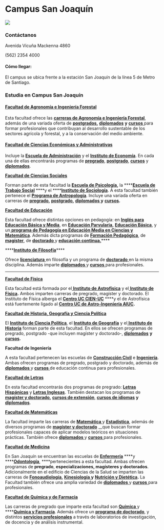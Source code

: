 # Campus San Joaquín

![](../../.gitbook/assets/entrada-san-joaquin-estatua-cristo-cesar-cortes.JPG)

### Contáctanos

Avenida Vicuña Mackenna 4860

\(562\) 2354 4000

#### Cómo llegar:

El campus se ubica frente a la estación San Joaquín de la línea 5 de Metro de Santiago. 

### Estudia en Campus San Joaquín

#### [Facultad de Agronomía e Ingeniería Forestal](http://agronomia.uc.cl/)

Esta facultad ofrece las [**carreras de Agronomía e Ingeniería Forestal**](http://agronomia.uc.cl/), además de una variada oferta de [**postgrados**](https://postgrado.agronomia.uc.cl/)**,** [**diplomados**](http://www.educacioncontinua.uc.cl/diplomados-por-facultad.php?facultad=4580) **y** [**cursos** ](http://agronomia.uc.cl/educacion-continua/educacion-continua)para formar profesionales que contribuyan al desarrollo sustentable de los sectores agrícola y forestal, y a la conservación del medio ambiente.

#### [Facultad de Ciencias Económicas y Administrativas](http://economiayadministracion.uc.cl/)

Incluye la [**Escuela de Administración**](https://escueladeadministracion.uc.cl/) y el [**Instituto de Economía**](http://economia.uc.cl/). En cada una de ellas encontrarás programas de [**pregrado**](http://economiayadministracion.uc.cl/pregrado/), [**postgrado**](http://economiayadministracion.uc.cl/postgrado/), [**cursos**](http://www.educacioncontinua.uc.cl/cursos-y-seminarios-por-facultad.php?csrf=6b80fff56c940e1e72ec75ac9c4a1f27&facultad=4584) y [**diplomados**](http://www.educacioncontinua.uc.cl/diplomados-por-facultad.php?csrf=83a585e85ec254b87c48dd9ff7d93dc5&facultad=4584).

[**Facultad de Ciencias Sociales**](http://cienciassociales.uc.cl/)

Forman parte de esta facultad la [**Escuela de Psicología**](http://cienciassociales.uc.cl/)**,** la ****[**Escuela de Trabajo Social**](http://trabajosocial.uc.cl/) ****y el ****[**Instituto de Sociología**](http://sociologia.uc.cl/). A esta facultad también pertenece el [**Programa de Antropología**](http://antropologia.uc.cl/). Incluye una variada oferta en carreras de [**pregrado**](http://cienciassociales.uc.cl/Pregrado/pregrado.html)**,** [**postgrado**](http://cienciassociales.uc.cl/Postgrado/postgrado.html)**,** [**diplomados** ](http://www.educacioncontinua.uc.cl/diplomados-por-area-tematica.php?p=7116&csrf=1fbf1033ebd7aaac20eaef5506452bed)**y** [**cursos**](http://www.educacioncontinua.uc.cl/cursos-y-seminarios-por-facultad.php?csrf=7930858778fe71ce6c6eea093c830801&facultad=4585)**.**

 [**Facultad de Educación**](http://educacion.uc.cl)  
  
Esta facultad ofrece distintas opciones en pedagogía: en [**Inglés para Educación Básica y Media**](http://admisionyregistros.uc.cl/futuros-alumnos/admision-via-psu/carreras/1563-carreras-pregrado-ped-ingles), en [**Educación Parvularia**](http://educacion.uc.cl/2015-01-08-21-56-30/pedagogia-en-educacion-parvularia)**,** [**Educación Básica**](http://educacion.uc.cl/2015-01-08-21-56-30/pedagogia-en-educacion-basica), y un[ **programa de** **Pedagogía en Educación Media en Ciencias y Matemática**](http://pedagogiamediaenciencias.uc.cl/). Además dicta programas de [**Formación Pedagógica**](http://educacion.uc.cl/2015-01-08-21-56-30/programa-de-formacion-pedagogica), de [**magíster**](http://educacion.uc.cl/2015-01-08-21-56-40/magister-en-educacion), de [**doctorado** ](http://educacion.uc.cl/2015-01-08-21-56-40/doctorado-en-educacion)y [**educación continua.**](http://www.educacioncontinua.uc.cl/diplomados-por-area-tematica.php?p=7120&csrf=be1a7c0959fc0e3dc0d3f2e51767cd62)\*\*\*\*

\*\*\*\*[**Instituto de Filosofía**](http://filosofia.uc.cl/)\*\*\*\*

Ofrece [**licenciatura** ](http://filosofia.uc.cl/pregrado/licenciatura)en filosofía y un programa de [**doctorado** ](http://filosofia.uc.cl/doctorado/programa-doctorado)en la misma disciplina. Además imparte [**diplomados** ](http://www.educacioncontinua.uc.cl/diplomados-por-facultad.php?csrf=a232f55f04c2b70cc7924a987e843905&facultad=4590)y [**cursos** ](http://www.educacioncontinua.uc.cl/cursos-y-seminarios-por-facultad.php?csrf=a6c5ced8df7bae81a2855315b9fe1cc0&facultad=4590)para profesionales.  
****

[**Facultad de Física**](http://facultadfisica.uc.cl/)  
  
Esta facultad está formada por el[ **Instituto de Astrofísica**](http://astro.uc.cl/) y el[ **Instituto de Física**](http://fisica.uc.cl/)**.** Ambos imparten carreras de pregrado, magíster y doctorado. El Instituto de Física alberga el [**Centro UC CIEN-UC**](http://fisica.uc.cl/centro-cien-uc.html) ****y el de Astrofísica está fuertemente ligado al [**Centro UC de Astro-Ingeniería AIUC**](http://www.aiuc.puc.cl/)**.**

[**Facultad de Historia, Geografía y Ciencia Política**](http://historiageografiaycienciapolitica.uc.cl/)  
  
El [**Instituto de Ciencia Política**](www.cienciapolitica.uc.cl), el [**Instituto de Geografía**](http://historia.uc.cl/) y el[ **Instituto de Historia**](http://historia.uc.cl/) forman parte de esta facultad. En ellos se ofrecen programas de pregrado, postgrado -que incluyen magíster y doctorado-, [**diplomados**](http://www.educacioncontinua.uc.cl/diplomados-por-facultad.php?csrf=f2635d3712743a61c49f107aed98fb45&facultad=4592) **y** [**cursos**](http://www.educacioncontinua.uc.cl/cursos-y-seminarios-por-facultad.php?csrf=666d2a81f884adcd616eb2fc7d306b4c&facultad=4592)**.**

**Facultad de Ingeniería**  
  
A esta facultad pertenecen las escuelas de [**Construcción Civil**](http://construccioncivil.uc.cl/) e [**Ingeniería**](https://www.ing.uc.cl/). Ambas ofrecen programas de pregrado, postgrado y doctorado, además de [**diplomados** ](http://www.educacioncontinua.uc.cl/diplomados-por-facultad.php?csrf=0341327cd1185315ee7b047126ded684&facultad=4593)y [**cursos** ](http://www.educacioncontinua.uc.cl/cursos-y-seminarios-por-facultad.php?csrf=fbf762b808364967b207a6ac39e23a71&facultad=4593)de educación continua para profesionales.

[**Facultad de Letras**](http://letras.uc.cl)  
  
En esta facultad encontrarás dos programas de pregrado: [**Letras Hispánicas**](http://letras.uc.cl/index.php/pregrado/licenciatura-letras-hispanicas) y [**Letras Inglesas**](http://letras.uc.cl/index.php/pregrado/licenciatura-letras-inglesas). También destacan los programas de[ **magíster y doctorado**](http://posgrado.letras.uc.cl/)**,** [**cursos de extensión**](http://extension.letras.uc.cl/index.php/talleres-y-cursos), [**cursos de idiomas**](http://extension.letras.uc.cl/index.php/cursos-de-idiomas) **y** [**diplomados**](http://extension.letras.uc.cl/index.php/diplomados).

[**Facultad de Matemáticas**](http://www.mat.uc.cl/)  
  
La facultad imparte las carreras de [**Matemática** ](https://matematica.uc.cl/)y [**Estadística**](https://estadistica.uc.cl/), además de diversos programas de [**magíster y doctorado**](http://www.mat.uc.cl/programas.html) __que buscan formar profesionales capaces de aplicar modelos teóricos en situaciones prácticas. También ofrece [**diplomados** ](http://www.educacioncontinua.uc.cl/diplomados-por-facultad.php?csrf=22d8b06aca263b603ef07f10d18c7e86&facultad=4596)y [**cursos** ](http://www.educacioncontinua.uc.cl/cursos-y-seminarios-por-facultad.php?csrf=ea5d341cf8f9d9ad978e933e74921041&facultad=4596)para profesionales.

[**Facultad de Medicina**](https://facultadmedicina.uc.cl/)  
  
En San Joaquín se encuentran las escuelas de [**Enfermería**](http://enfermeria.uc.cl/) ****y ****[**Odontología**](http://odontologia.uc.cl/), ****pertenecientes a esta facultad. Ambas ofrecen programas de **pregrado**, **especializaciones, magísteres y doctorados**. Adicionalmente en el edificio de Ciencias de la Salud se imparten las carreras de [**Fonoaudiología**](http://fonoaudiologia.uc.cl/)**,** [**Kinesiología** ](http://kinesiologia.uc.cl/)**y** [**Nutrición y Dietética**](https://nutricion.uc.cl/)**.** La Facultad también ofrece una amplia variedad de [**diplomados** ](http://www.educacioncontinua.uc.cl/diplomados-por-facultad.php?csrf=5afd98bc8c78fcb7f621bf29a6390819&facultad=4598)y [**cursos** ](http://www.educacioncontinua.uc.cl/cursos-y-seminarios-por-facultad.php?csrf=9ddfe4ba1f0329b26656f12cd5609e22&facultad=4598)para profesionales.

[**Facultad de Química y de Farmacia**](http://quimica.uc.cl)  
  
Las carreras de pregrado que imparte esta facultad son [**Química** ](http://quimica.uc.cl/es/quimica)y ****[**Química y Farmacia**](http://quimica.uc.cl/es/quimica-y-farmacia). Además ofrece un [**programa de doctorado**](http://quimica.uc.cl/es/investigacion-y-postgrado/doctorado-en-quimica), y distintos [**servicios profesionales**](http://quimica.uc.cl/es/servicios) a través de laboratorios de investigación, de docencia y de análisis instrumental.



